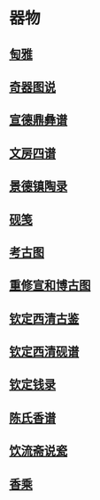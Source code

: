 # 器物

## [匋雅](艺术\器物\匋雅)

## [奇器图说](艺术\器物\奇器图说)

## [宣德鼎彝谱](艺术\器物\宣德鼎彝谱)

## [文房四谱](艺术\器物\文房四谱)

## [景德镇陶录](艺术\器物\景德镇陶录)

## [砚笺](艺术\器物\砚笺)

## [考古图](艺术\器物\考古图)

## [重修宣和博古图](艺术\器物\重修宣和博古图)

## [钦定西清古鉴](艺术\器物\钦定西清古鉴)

## [钦定西清砚谱](艺术\器物\钦定西清砚谱)

## [钦定钱录](艺术\器物\钦定钱录)

## [陈氏香谱](艺术\器物\陈氏香谱)

## [饮流斋说瓷](艺术\器物\饮流斋说瓷)

## [香乘](艺术\器物\香乘)

